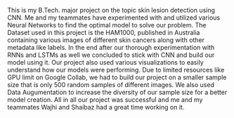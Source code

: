 This is my B.Tech. major project on the topic skin lesion detection using CNN.
Me and my teammates have experimented with and utilized various Neural Networks to find the optimal model to solve our problem.
The Dataset used in this project is the HAM1000, published in Australia containing various images of different skin cancers along with other metadata like labels.
In the end after our thorough experimentation with RNNs and LSTMs as well we concluded to stick with CNN and build our model using it.
Our project also used various visualizations to easily understand how our models were performing.
Due to limited resources like GPU limit on Google Collab, we had to build our project on a smaller sample size that is only 500 random samples of different images.
We also used Data Augumentation to increase the diversity of our sample size for a better model creation.
All in all our project was successful and me and my teammates Wajhi and Shaibaz had a great time working on it.
